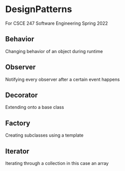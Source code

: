 # DesignPatterns
For CSCE 247 Software Engineering Spring 2022

## Behavior
Changing behavior of an object during runtime

## Observer
Notifying every observer after a certain event happens

## Decorator
Extending onto a base class

## Factory
Creating subclasses using a template

## Iterator
Iterating through a collection in this case an array